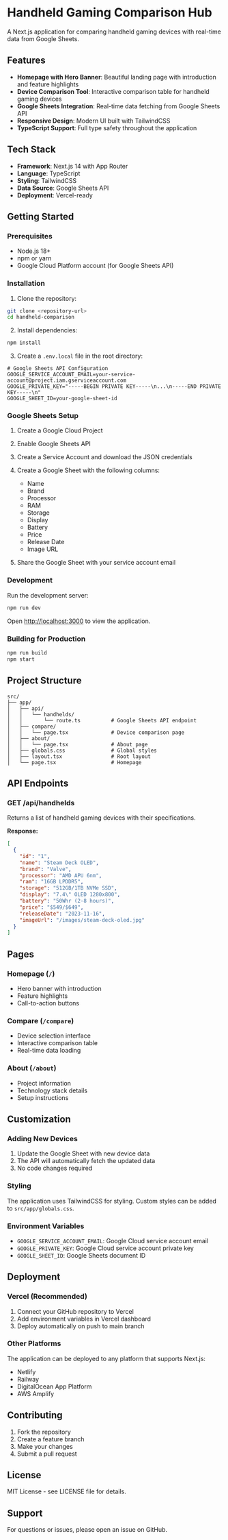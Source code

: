 # Handheld Gaming Comparison Hub

A Next.js application for comparing handheld gaming devices with real-time data from Google Sheets.

## Features

- **Homepage with Hero Banner**: Beautiful landing page with introduction and feature highlights
- **Device Comparison Tool**: Interactive comparison table for handheld gaming devices
- **Google Sheets Integration**: Real-time data fetching from Google Sheets API
- **Responsive Design**: Modern UI built with TailwindCSS
- **TypeScript Support**: Full type safety throughout the application

## Tech Stack

- **Framework**: Next.js 14 with App Router
- **Language**: TypeScript
- **Styling**: TailwindCSS
- **Data Source**: Google Sheets API
- **Deployment**: Vercel-ready

## Getting Started

### Prerequisites

- Node.js 18+ 
- npm or yarn
- Google Cloud Platform account (for Google Sheets API)

### Installation

1. Clone the repository:
```bash
git clone <repository-url>
cd handheld-comparison
```

2. Install dependencies:
```bash
npm install
```

3. Create a `.env.local` file in the root directory:
```env
# Google Sheets API Configuration
GOOGLE_SERVICE_ACCOUNT_EMAIL=your-service-account@project.iam.gserviceaccount.com
GOOGLE_PRIVATE_KEY="-----BEGIN PRIVATE KEY-----\n...\n-----END PRIVATE KEY-----\n"
GOOGLE_SHEET_ID=your-google-sheet-id
```

### Google Sheets Setup

1. Create a Google Cloud Project
2. Enable Google Sheets API
3. Create a Service Account and download the JSON credentials
4. Create a Google Sheet with the following columns:
   - Name
   - Brand
   - Processor
   - RAM
   - Storage
   - Display
   - Battery
   - Price
   - Release Date
   - Image URL

5. Share the Google Sheet with your service account email

### Development

Run the development server:

```bash
npm run dev
```

Open [http://localhost:3000](http://localhost:3000) to view the application.

### Building for Production

```bash
npm run build
npm start
```

## Project Structure

```
src/
├── app/
│   ├── api/
│   │   └── handhelds/
│   │       └── route.ts          # Google Sheets API endpoint
│   ├── compare/
│   │   └── page.tsx              # Device comparison page
│   ├── about/
│   │   └── page.tsx              # About page
│   ├── globals.css               # Global styles
│   ├── layout.tsx                # Root layout
│   └── page.tsx                  # Homepage
```

## API Endpoints

### GET /api/handhelds

Returns a list of handheld gaming devices with their specifications.

**Response:**
```json
[
  {
    "id": "1",
    "name": "Steam Deck OLED",
    "brand": "Valve",
    "processor": "AMD APU 6nm",
    "ram": "16GB LPDDR5",
    "storage": "512GB/1TB NVMe SSD",
    "display": "7.4\" OLED 1280x800",
    "battery": "50Whr (2-8 hours)",
    "price": "$549/$649",
    "releaseDate": "2023-11-16",
    "imageUrl": "/images/steam-deck-oled.jpg"
  }
]
```

## Pages

### Homepage (`/`)
- Hero banner with introduction
- Feature highlights
- Call-to-action buttons

### Compare (`/compare`)
- Device selection interface
- Interactive comparison table
- Real-time data loading

### About (`/about`)
- Project information
- Technology stack details
- Setup instructions

## Customization

### Adding New Devices

1. Update the Google Sheet with new device data
2. The API will automatically fetch the updated data
3. No code changes required

### Styling

The application uses TailwindCSS for styling. Custom styles can be added to `src/app/globals.css`.

### Environment Variables

- `GOOGLE_SERVICE_ACCOUNT_EMAIL`: Google Cloud service account email
- `GOOGLE_PRIVATE_KEY`: Google Cloud service account private key
- `GOOGLE_SHEET_ID`: Google Sheets document ID

## Deployment

### Vercel (Recommended)

1. Connect your GitHub repository to Vercel
2. Add environment variables in Vercel dashboard
3. Deploy automatically on push to main branch

### Other Platforms

The application can be deployed to any platform that supports Next.js:
- Netlify
- Railway
- DigitalOcean App Platform
- AWS Amplify

## Contributing

1. Fork the repository
2. Create a feature branch
3. Make your changes
4. Submit a pull request

## License

MIT License - see LICENSE file for details.

## Support

For questions or issues, please open an issue on GitHub.
